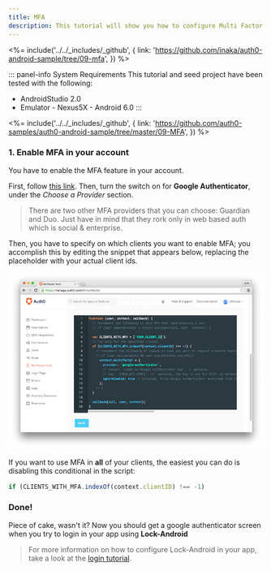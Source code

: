 ```yaml
---
title: MFA
description: This tutorial will show you how to configure Multi Factor Authentication (MFA) via Google Authenticator in your app.
---
```


<%= include('../../_includes/_github', {
  link: 'https://github.com/inaka/auth0-android-sample/tree/09-mfa',
}) %>

::: panel-info System Requirements
This tutorial and seed project have been tested with the following:

* AndroidStudio 2.0
* Emulator - Nexus5X - Android 6.0 
  :::
  
<%= include('../../_includes/_github', {
  link: 'https://github.com/auth0-samples/auth0-android-sample/tree/master/09-MFA',
}) %>

### 1. Enable MFA in your account

You have to enable the MFA feature in your account. 

First, follow [this link](${uiURL}/#/multifactor). Then, turn the switch on for **Google Authenticator**, under the *Choose a Provider* section.

> There are two other MFA providers that you can choose: Guardian and Duo. Just have in mind that they rork only in web based auth which is social & enterprise.

Then, you have to specify on which clients you want to enable MFA; you accomplish this by editing the snippet that appears below, replacing the placeholder with your actual client ids.

![MFA Rule Screenshot](/media/articles/mfa/mfa-native/mfa-native-02.png)

If you want to use MFA in **all** of your clients, the easiest you can do is disabling this conditional in the script:

```javascript
if (CLIENTS_WITH_MFA.indexOf(context.clientID) !== -1)
```

### Done!

Piece of cake, wasn't it? Now you should get a google authenticator screen when you try to login in your app using **Lock-Android**


> For more information on how to configure Lock-Android in your app, take a look at the [login tutorial](01-login.md).